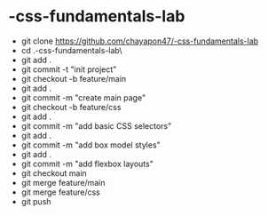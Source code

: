 # -css-fundamentals-lab
- git clone https://github.com/chayapon47/-css-fundamentals-lab
- cd .\-css-fundamentals-lab\
- git add .
- git commit -t "init project"
- git checkout -b feature/main
- git add .
- git commit -m "create main page"
- git checkout -b feature/css
- git add .
- git commit -m "add basic CSS selectors"
- git add .
- git commit -m "add box model styles"
- git add .
- git commit -m  "add flexbox layouts"
- git checkout main
- git merge feature/main
- git merge feature/css
- git push
